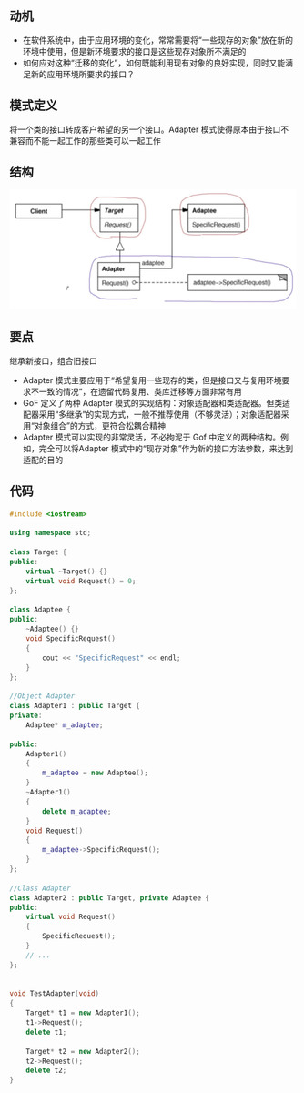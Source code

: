 ## 动机
* 在软件系统中，由于应用环境的变化，常常需要将“一些现存的对象”放在新的环境中使用，但是新环境要求的接口是这些现存对象所不满足的
* 如何应对这种“迁移的变化”，如何既能利用现有对象的良好实现，同时又能满足新的应用环境所要求的接口？

## 模式定义
将一个类的接口转成客户希望的另一个接口。Adapter 模式使得原本由于接口不兼容而不能一起工作的那些类可以一起工作

## 结构

![在这里插入图片描述](./pics/%E9%80%82%E9%85%8D%E5%99%A8%E6%A8%A1%E5%BC%8F.jpeg)

## 要点
继承新接口，组合旧接口
* Adapter 模式主要应用于“希望复用一些现存的类，但是接口又与复用环境要求不一致的情况”，在遗留代码复用、类库迁移等方面非常有用
* GoF 定义了两种 Adapter 模式的实现结构：对象适配器和类适配器。但类适配器采用“多继承”的实现方式，一般不推荐使用（不够灵活）；对象适配器采用“对象组合”的方式，更符合松耦合精神
* Adapter 模式可以实现的非常灵活，不必拘泥于 Gof 中定义的两种结构。例如，完全可以将Adapter 模式中的“现存对象”作为新的接口方法参数，来达到适配的目的

## 代码

```cpp
#include <iostream>

using namespace std;

class Target {
public:
    virtual ~Target() {}
    virtual void Request() = 0;
};

class Adaptee {
public:
    ~Adaptee() {}
    void SpecificRequest()
    {
        cout << "SpecificRequest" << endl;
    }
};

//Object Adapter
class Adapter1 : public Target {
private:
    Adaptee* m_adaptee;

public:
    Adapter1()
    {
        m_adaptee = new Adaptee();
    }
    ~Adapter1()
    {
        delete m_adaptee;
    }
    void Request()
    {
        m_adaptee->SpecificRequest();
    }
};

//Class Adapter
class Adapter2 : public Target, private Adaptee {
public:
    virtual void Request()
    {
        SpecificRequest();
    }
    // ...
};


void TestAdapter(void)
{
    Target* t1 = new Adapter1();
    t1->Request();
    delete t1;

    Target* t2 = new Adapter2();
    t2->Request();
    delete t2;
}
```